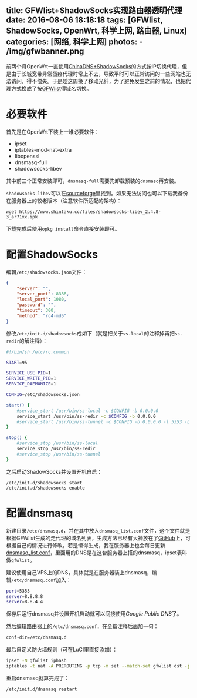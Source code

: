 title: GFWlist+ShadowSocks实现路由器透明代理
date: 2016-08-06 18:18:18
tags: [GFWlist, ShadowSocks, OpenWrt, 科学上网, 路由器, Linux]
categories: [网络, 科学上网]
photos:
	- /img/gfwbanner.png
---

前两个月OpenWrt一直使用[ChinaDNS+ShadowSocks](/posts/chinadns/)的方式按IP切换代理，但是由于长城宽带非常蛋疼代理时常上不去，导致平时可以正常访问的一些网站也无法访问，得不偿失。于是趁这周换了移动光纤，为了避免发生之前的情况，也把代理方式换成了按[GFWlist](https://github.com/gfwlist/gfwlist)得域名切换。

# 必要软件
首先是在OpenWrt下装上一堆必要软件：

+ ipset
+ iptables-mod-nat-extra
+ libopenssl
+ dnsmasq-full
+ shadowsocks-libev

其中前三个正常安装即可，`dnsmasq-full`需要先卸载预装的`dnsmasq`再安装。

`shadowsocks-libev`可以在[sourceforge](https://sourceforge.net/projects/openwrt-dist/files/shadowsocks-libev/)里找到。如果无法访问也可以下载我备份在服务器上的较老版本（注意软件所适配的架构）：

	wget https://www.shintaku.cc/files/shadowsocks-libev_2.4.8-3_ar71xx.ipk
	
下载完成后使用`opkg install`命令直接安装即可。

# 配置ShadowSocks
编辑`/etc/shadowsocks.json`文件：

```json
{
    "server": "",
    "server_port": 8388,
    "local_port": 1080,
    "password": "",
    "timeout": 300,
    "method": "rc4-md5"
}
```
	
修改`/etc/init.d/shadowsocks`成如下（就是把关于`ss-local`的注释掉再把`ss-redir`的解注释）：

```bash
#!/bin/sh /etc/rc.common

START=95

SERVICE_USE_PID=1
SERVICE_WRITE_PID=1
SERVICE_DAEMONIZE=1

CONFIG=/etc/shadowsocks.json

start() {
	#service_start /usr/bin/ss-local -c $CONFIG -b 0.0.0.0
	service_start /usr/bin/ss-redir -c $CONFIG -b 0.0.0.0
	#service_start /usr/bin/ss-tunnel -c $CONFIG -b 0.0.0.0 -l 5353 -L 8.8.8.8:53 -u
}

stop() {
	#service_stop /usr/bin/ss-local
	service_stop /usr/bin/ss-redir
	#service_stop /usr/bin/ss-tunnel
}
```

之后启动ShadowSocks并设置开机自启：

	/etc/init.d/shadowsocks start
	/etc/init.d/shadowsocks enable
	
# 配置dnsmasq

新建目录`/etc/dnsmasq.d`，并在其中放入`dnsmasq_list.conf`文件，这个文件就是根据GFWlist生成的走代理的域名列表，生成方法已经有大神放在了[GitHub](https://github.com/cokebar/gfwlist2dnsmasq)上，可根据自己的情况进行修改。若是懒得生成，我在服务器上也会每日更新[dnsmasq_list.conf](http://info.shintaku.cc/dnsmasq_list.conf)，里面用的DNS是在这台服务器上搭的dnsmasq，ipset表叫做`gfwlist`。

建议使用自己VPS上的DNS，具体就是在服务器装上dnsmasq，编辑`/etc/dnsmasq.conf`加入：

```bash
port=5353
server=8.8.8.8
server=8.8.4.4
```

保存后运行dnsmasq并设置开机启动就可以间接使用*Google Public DNS*了。

然后编辑路由器上的`/etc/dnsmasq.conf`，在全篇注释后面加一句：

```bash
conf-dir=/etc/dnsmasq.d
```

最后自定义防火墙规则（可在LuCI里直接添加）：

```bash
ipset -N gfwlist iphash
iptables -t nat -A PREROUTING -p tcp -m set --match-set gfwlist dst -j REDIRECT --to-port 1080
```

重启dnsmasq就算完成了：

	/etc/init.d/dnsmasq restart